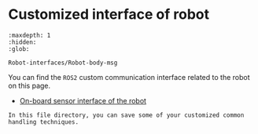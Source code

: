 # Customized interface of robot

```{toctree}
:maxdepth: 1
:hidden:
:glob:

Robot-interfaces/Robot-body-msg
```

You can find the `ROS2` custom communication interface related to the robot on this page.

* [On-board sensor interface of the robot](./Robot-interfaces/Robot-body-msg)

```{tip}
In this file directory, you can save some of your customized common handling techniques.
```